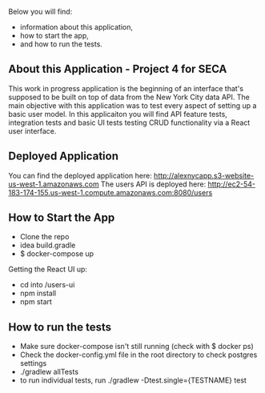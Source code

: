 Below you will find:
- information about this application,
- how to start the app,
- and how to run the tests.

## About this Application - Project 4 for SECA

This work in progress application is the beginning of an interface that's supposed to be built on top of data from the New York City data API.
The main objective with this application was to test every aspect of setting up a basic user model.  In this applicaiton you will find API feature tests, integration tests and basic UI tests testing CRUD functionality via a React user interface.

## Deployed Application

You can find the deployed application here: http://alexnycapp.s3-website-us-west-1.amazonaws.com
The users API is deployed here: http://ec2-54-183-174-155.us-west-1.compute.amazonaws.com:8080/users

## How to Start the App

- Clone the repo
- idea build.gradle
- $ docker-compose up

Getting the React UI up:
- cd into /users-ui
- npm install
- npm start

## How to run the tests
- Make sure docker-compose isn't still running (check with $ docker ps)
- Check the docker-config.yml file in the root directory to check postgres settings
- ./gradlew allTests
- to run individual tests, run ./gradlew -Dtest.single={TESTNAME} test
